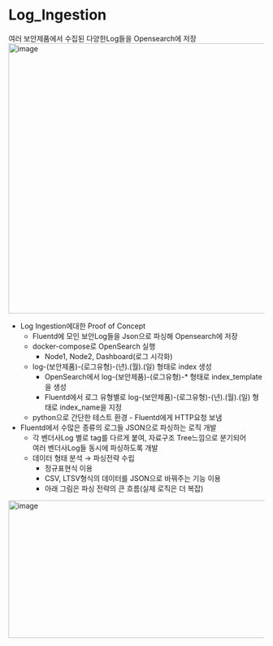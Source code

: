 # Log_Ingestion
여러 보안제품에서 수집된 다양한Log들을 Opensearch에 저장 
<img width="2223" height="532" alt="image" src="https://github.com/user-attachments/assets/8f8c536c-50f0-44f4-b7f9-bcc81fc7a2af" />
   
* Log Ingestion에대한 Proof of Concept
    * Fluentd에 모인 보안Log들을 Json으로 파싱해 Opensearch에 저장
    * docker-compose로 OpenSearch 실행
        * Node1, Node2, Dashboard(로그 시각화)
    * log-(보안제품)-(로그유형)-(년).(월).(일) 형태로 index 생성
        * OpenSearch에서 log-(보안제품)-(로그유형)-* 형태로 index_template을 생성
        * Fluentd에서 로그 유형별로 log-(보안제품)-(로그유형)-(년).(월).(일) 형태로 index_name을 지정
    * python으로 간단한 테스트 환경 - Fluentd에게 HTTP요청 보냄
* Fluentd에서 수많은 종류의 로그들 JSON으로 파싱하는 로직 개발
    * 각 벤더사Log 별로 tag를 다르게 붙여, 자료구조 Tree느낌으로 분기되어   
    여러 벤더사Log들 동시에 파싱하도록 개발
    * 데이터 형태 분석 → 파싱전략 수립
        * 정규표현식 이용
        * CSV, LTSV형식의 데이터를 JSON으로 바꿔주는 기능 이용
        * 아래 그림은 파싱 전략의 큰 흐름(실제 로직은 더 복잡)
<img width="882" height="271" alt="image" src="https://github.com/user-attachments/assets/27a1f72f-4d9e-45d4-a8cb-0e7974f7a4ec" />




